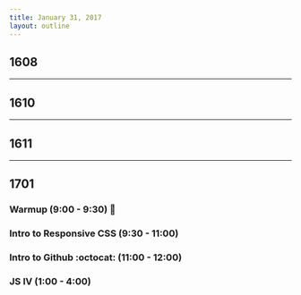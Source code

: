 ```yaml
---
title: January 31, 2017
layout: outline
---
```


## 1608

***

## 1610

***

## 1611

***

## 1701

### Warmup (9:00 - 9:30) :muscle:

### Intro to Responsive CSS (9:30 - 11:00)

### Intro to Github :octocat: (11:00 - 12:00)

### JS IV (1:00 - 4:00)

